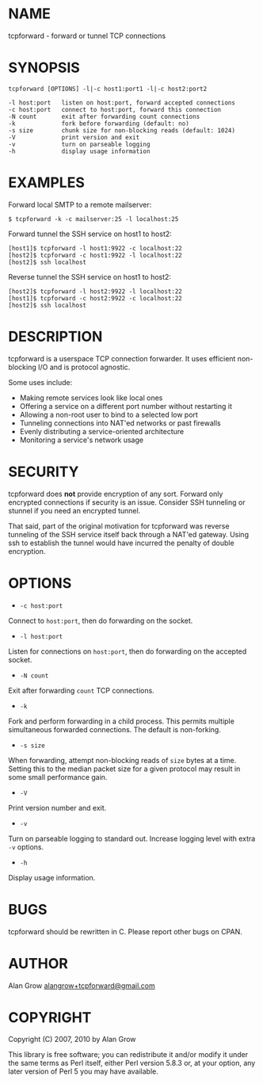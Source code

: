 # NAME

tcpforward - forward or tunnel TCP connections

# SYNOPSIS

    tcpforward [OPTIONS] -l|-c host1:port1 -l|-c host2:port2

    -l host:port   listen on host:port, forward accepted connections
    -c host:port   connect to host:port, forward this connection
    -N count       exit after forwarding count connections
    -k             fork before forwarding (default: no)
    -s size        chunk size for non-blocking reads (default: 1024)
    -V             print version and exit
    -v             turn on parseable logging
    -h             display usage information

# EXAMPLES 

Forward local SMTP to a remote mailserver:

    $ tcpforward -k -c mailserver:25 -l localhost:25

Forward tunnel the SSH service on host1 to host2:

    [host1]$ tcpforward -l host1:9922 -c localhost:22
    [host2]$ tcpforward -c host1:9922 -l localhost:22 
    [host2]$ ssh localhost

Reverse tunnel the SSH service on host1 to host2:

    [host2]$ tcpforward -l host2:9922 -l localhost:22
    [host1]$ tcpforward -c host2:9922 -c localhost:22
    [host2]$ ssh localhost

# DESCRIPTION

tcpforward is a userspace TCP connection forwarder. It uses efficient
non-blocking I/O and is protocol agnostic.

Some uses include:

* Making remote services look like local ones
* Offering a service on a different port number without restarting it 
* Allowing a non-root user to bind to a selected low port
* Tunneling connections into NAT'ed networks or past firewalls
* Evenly distributing a service-oriented architecture
* Monitoring a service's network usage

# SECURITY

tcpforward does __not__ provide encryption of any sort. Forward
only encrypted connections if security is an issue. Consider SSH tunneling
or stunnel if you need an encrypted tunnel.

That said, part of the original motivation for tcpforward was reverse
tunneling of the SSH service itself back through a NAT'ed gateway.
Using ssh to establish the tunnel would have incurred the penalty of
double encryption.

# OPTIONS

* `-c host:port`

Connect to `host:port`, then do forwarding on the socket.

* `-l host:port`

Listen for connections on `host:port`, then do forwarding on the accepted socket.

* `-N count`

Exit after forwarding `count` TCP connections.

* `-k`

Fork and perform forwarding in a child process. This permits multiple
simultaneous forwarded connections. The default is non-forking.

* `-s size`

When forwarding, attempt non-blocking reads of `size` bytes at a time. Setting
this to the median packet size for a given protocol may result in some small
performance gain.

* `-V`

Print version number and exit.

* `-v`

Turn on parseable logging to standard out. Increase logging level with
extra `-v` options.

* `-h`

Display usage information.

# BUGS

tcpforward should be rewritten in C. Please report other bugs on CPAN.

# AUTHOR

Alan Grow <alangrow+tcpforward@gmail.com>

# COPYRIGHT

Copyright (C) 2007, 2010 by Alan Grow

This library is free software; you can redistribute it and/or modify it
under the same terms as Perl itself, either Perl version 5.8.3 or, at
your option, any later version of Perl 5 you may have available.
